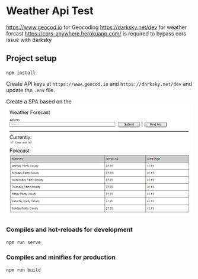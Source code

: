 # Weather Api Test
https://www.geocod.io for Geocoding
https://darksky.net/dev for weather forcast
https://cors-anywhere.herokuapp.com/ is required to bypass cors issue with darksky

## Project setup
```
npm install
```

Create API keys at `https://www.geocod.io` and `https://darksky.net/dev` and update the `.env` file.

Create a SPA based on the ![mockup](Mockup.png)

### Compiles and hot-reloads for development
```
npm run serve
```

### Compiles and minifies for production
```
npm run build
```
